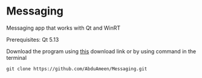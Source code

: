 # Messaging
Messaging app that works with Qt and WinRT

Prerequisites: Qt 5.13

Download the program using [this](https://github.com/AbduAmeen/Linux_Shortcut_Creator.git) download link or by using command in the terminal
```
git clone https://github.com/AbduAmeen/Messaging.git
```
